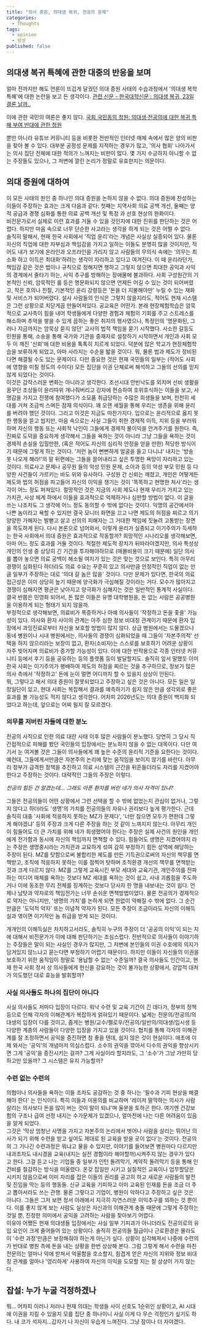 ```yaml
---
title: "의사 증원, 의대생 복귀, 전공의 문제"
categories:
  - Thoughts
tags: 
  - opinion
  - 망상
published: false
---
```


## 의대생 복귀 특혜에 관한 대중의 반응을 보며

얼마 전까지만 해도 언론이 뜨겁게 달궜던 의대 증원 사태의 수습과정에서 '의대생 복학 특혜'에 대한 논란을 보고 든 생각이다. [관련 신문 - 한국대학신문 : 의대생 복귀, 23일 결론 날까..](https://news.unn.net/news/articleView.html?idxno=581541)

이에 관한 국민의 여론은 좋지 않다. [국회 국민동의 청원: 의대생·전공의에 대한 복귀 특혜 부여 반대에 관한 청원](https://petitions.assembly.go.kr/proceed/onGoingAll/378FE26ECFF763FBE064B49691C6967B)

뿐만 아니라 유튜브 커뮤니티 등을 비롯한 전반적인 인터넷 매체 속에서 많은 양의 비판을 찾아 볼 수 있다. 대부분 공정성 문제를 지적하는 경우가 많고, '의사 협회' 나아가서는 의사 집단 전체에 대한 적의가 느껴지는 비판이 많다. 몇 가지 수긍하지 아니할 수 없는 주장들도 있으나, 그 저변에 깔린 논리가 정말로 유효한지는 의문이다.

## 의대 증원에 대하여

이 모든 사태의 원인 중 하나인 의대 증원을 논하지 않을 수 없다. 의대 증원에 찬성하는 이들이 주장하는 효과는 크게 다음과 같다: 첫째는 지역사회 의료 공백 개선, 둘째는 양적 공급과 경쟁 심화를 통한 의료 공백 개선 및 특정 과 선호 현상의 완화이다.  
비전문가로서 실제로 이런 효과를 거둘 수 있을 것인지에 대한 진위를 판단하는 것은 어렵다. 하지만 마음 속으로 너무 단순한 사고라는 생각을 하게 되는 것은 어쩔 수 없다.  
솔직히 말해서, 현재 한국 사회에서 '직업 윤리'라는 개념은 사실상 실종되어 있다. 물론 자신의 직업에 대한 자부심과 책임감을 가지고 일하는 이들도 분명히 많을 것이지만, 적어도 내가 보기에 온라인과 오프라인을 가리지 않고 사람들의 무의식 속에는 '의무는 최소화 하고 이득은 최대화'하려는 생각이 자리하고 있다고 여겨진다. 이 때 윤리라던가, 책임감 같은 것은 법이나 규칙으로 정해지면 행하고 그렇지 않으면 최대한 공익과 사익의 경계에서 줄타기 하는, 사익 추구를 방해하는 장애물에 불과하다. 사회 구성원간의 기본적인 신뢰, 암묵적인 룰 등은 명문화되지 않으면 언제든 어길 수 있는 것이 되어버렸고, 작은 호의나 친절, 기본적인 윤리 강령등은 '돈을 더 지불해야만' 누릴 수 있는 재화 및 서비스가 되어버렸다.  설사 사람들의 인식은 그렇지 않을지라도, 적어도 현재 시스템은 그런 상황으로 치닫게끔 만들어져있다.
공교육은 어떤가. 본래 현장체험학습은 암묵적으로 교사측이 힘을 내어 학생들에게 다양한 경험과 체험의 기회를 주고 스트레스를 해소하며 추억을 쌓을 수 있게 끔하는 좋은 취지의 행사였으나, 특정인의 '명문화된, 그러나 지금까지는 암묵상 묻지 않던' 교사의 법적 책임을 묻기 시작했다. 사소한 갈등도 민원을 통해, 소송을 통해 국가와 기관을 중재자로 설정하기 시작하면서 개인과 사회 모두 이 깨진 '신뢰'에 대한 비용을 톡톡히 치르게 되었다. 덕분에 많은 학교가 현장체험학습을 보류하게 되었고, 아마 사라지는 수순을 밟을 것이다. 뭐, 물론 법과 제도가 정비된다면 해결될 수도 있는 문제이다. 다만 중요한 것은 현재 국민들의 일부는 (적어도 사회에 영향을 미칠 정도의 수이다) 모든 집단을 이권 단체로써 해석하고 그들의 선의를 믿지 않게 되었다는 것이다.  
이것은 갑작스러운 변화는 아니라고 생각한다. 조선시대 안빈낙도를 외치며 선비 생활을 꿈꾸던 조상들이 윤리따위 개나줘버리고 강자에 편승하여 호위호식하는 이들을 보고, 사명감을 가지고 전쟁에 참여했다가 소모품 취급당하는 수많은 희생들을 보며, 천천히 세대를 거쳐 조금씩 스며든 잠재 의식이다. 꽤 오랜 세월을 통해 우리는 생존을 위해 윤리를 버려야 했던 것이다. 그리고 이것은 지금도 마찬가지다. 입으로는 윤리적으로 옳지 못한 행동을 뜯고 씹지만, 마음 속으로는 사실 그들이 취한 경제적 이득, 지위 등을 부러워하며 자신의 행동 또는 사회적 낙인이 그들에게 경제적 불이익을 안겨주기를 원한다. 즉, 진짜로 도덕을 중요하게 생각해서 그들을 욕하는 것이 아니라 그냥 그들을 욕하는 것이 경제적 손실을 입힐만한, (혹은 적어도 자신의 심리적 안정을 얻을 만한) 적당한 방식이기 때문에 그렇게 하는 것이다.  '저런 놈이 뻔뻔하게 얼굴을 들고 다니냐' 내지는 '방송 못 나오게 해라!'의 말 뒤편에는 그들을 끌어내리고 싶은 투명한 욕망이 자리하고 있는 것이다.
의료사고 문제나 공무원 들의 악성 민원 문제, 소아과 등의 악성 부모 민원 등 다양한 사건들이 가르키는 바도 위와 유사하다. 구성원 간 신뢰는 깨졌고, 개인은 어떻게든 제도와 법의 허점을 파고들어 자신의 이익을 챙기는 것이 '똑똑하고 현명한 처사'라는 생각이 어느 정도 퍼져있다. 절망적인 것은 지금의 사회 제도나 현재 우리가 가지고 있는 가치관, 사상 체계 하에서 이들을 효과적으로 억제하거나 심판할 방법이 없다.  이 글을 쓰는 나조차도 그 생각에 어느 정도 동의할 수 밖에 없다는 것이다. 익명의 공간에서야 나쁜 놈이라고 욕할 수 있지만 결국 모니터 화면을 끄고 나면 제도의 허점을 찌르고 의기양양한 가해자는 발뻗고 살고 선의의 피해자는 그 거대한 책임에 짓눌려 고통받는 장면을 목도하게 된다. 
다시 본론으로 넘어와서, 이렇게 윤리가 실종되고 이기주의가 득세하는 한국 사회에서 의대 증원은 효과적으로 작동할까? 희망적인 시나리오를 생각해보면, 아마 어느 정도 효과를 거둘 것이다. 적절한 제도적 장치가 뒤따라야겠지만, 의사 특성상 개인의 인생 중 상당히 긴 기간을 투자해야하므로 (매몰비용이 크기 때문에) 일단 의사를 뽑아 놓으면 의료 공백이 해소될 여지가 있는 것은 맞는 것으로 보인다. 특히 아무리 경쟁이 심화된다 하더라도 의료 수요는 꾸준히 있고 의사만큼 안정적인 직업이 없는 만큼 일부가 주장하는 대로 '의대 갈 놈은 많을' 것이다. 다만 문제가 있다면, 한국의 의료 접근성은 이미 상당히 높기 때문에 양극화가 극심해질 것이라는 거다. 모수가 많아지고 경쟁이 심해지면 평균은 낮아지고 양극화가 심해지는 것은 일반적인 통계적 사실이다. 결국 반쯤은 민영화 되어서, 돈 많은 이들은 유명 대학병원을, 돈 없는 사람은 공공병원을 이용하게 되는 형태가 되지 않을까.  
부정적으로 생각해보면, 의료비가 폭증하거나 아예 의사들이 '작정하고 돈을 좇을' 가능성이 있다. 의사와 환자 사이의 관계는 아주 심한 정보 비대칭 관계이기 때문에 환자 입장에서 과잉진료로부터 자신을 보호할 방법이 많지 않다. 상급 병원에서는 드물겠으나 동네 병원이나 시내 병원에서는, 의사들의 경쟁이 심화되었을 때 그들이 '자본주의적' 선택을 하지 않으리라는 보장이 없고, 환자(소비자)는 스스로를 보호하기 어려운 상황이 자주 빚어지며 의료비가 증가할 가능성이 있다. 이에 대한 반작용으로 각종 인터넷 커뮤니티 등에서 후기 등을 공유하는 등의 플랫폼 등이 발달할지도. 솔직히 앞서 말했듯 이미 한국 사회는 이기주의가 팽배하여 제도의 허점을 찌르는 것을 추구하므로, 정보가 많은 의사 측에서 '작정하고' 돈에 눈이 멀면 어디까지 할 수 있을지 상상이 안된다.  
뭐, 그렇다고 해서 의대 증원이 잘못되었다고 주장하고 싶은 것은 아니다. 모든 일은 일장일단이 있고, 현대 사회는 복잡해서 결과를 예측하기가 쉽지 않은 만큼 생각외로 좋은 효과를 볼 가능성도 적지 않다고 생각한다. 어차피 2026년도는 의대 증원이 백지화 되었다고 하는데, 앞으로는 어찌 될지 잘 모르겠다.


### 의무를 저버린 자들에 대한 분노

전공의 사직으로 인한 의료 대란 사태 이후 많은 사람들이 분노했다. 당연히 그 당시 직간접적으로 피해를 봤던 국민들의 입장에서는 분노하지 않을 수 없는 대목이다. 다만 여기서 눈 여겨볼 것은 그들이 의사들에게 꽤 높은 수준의 윤리적 기준을 요한다는 것이다.  
예컨대, 그들에게서만큼은 자본주의 논리에 맞는 움직임을 보이지 않기를 바란다. 아무리 정부가 급격한 정책을 추진하고 의료 시스템의 근간을 뒤흔들더라도 자리를 지켰어야 한다고 주장하는 것이다. 대략적인 그들의 주장은 이렇다.

*전공의 힘든 건 알겠는데... 그래도 아픈 환자를 버린 네가 의사 자격이 있냐?*

그들은 전공의들이 어떤 상황에서 그런 선택을 할 수 밖에 없었는지 관심이 없거나, 그렇지 않다고 하더라도 '생명'의 가치를 전공의들의 자유나 권리보다 높게 평가한다. 근데 솔직히 대충 '사회에 적응하지 못하는 MZ가 문제다', '너만 참으면 모두가 편한데 그렇게 해야겠냐' 등의 주장과 크게 다른 주장을 하는 것 같이 느껴지지 않는다. 아무리 개인이 힘들어도 더 큰 가치를 위해 네가 희생했어야 한다는 주장은 실제 사건의 원인을 개인에게 전가함과 동시에 자신의 책임까지 면책할 수 있다. 힘들어도 생명은 지켰어야지 라는 주장은 생명중시라는 가치관과 교묘하게 섞여 감히 부정하기 힘든 성역에 해당하는 주장이 된다. MZ를 탓함으로써 불합리한 제도를 만든 기득권으로써의 자신의 책무를 면책받고, 조직에 적응하지 못하는 이를 점찍어 탓하며 조직환경 개선의 책무를 면책받는 것과 크게 다르지 않다. MZ를 그렇게 교육시킨 부모 세대와 교육기관, 개인주의를 전파하는 미디어 매체를 욕하는 것보다 MZ 세대를 욕하는 것이 쉽고, 사내 괴롭힘을 주도하거나 이에 동조한 무리 전체를 징계하는 것보다 당사자 한 명을 내보내는 것이 쉽다. 언제나 남탓과 약자로의 책임전가는 너무 손쉬운 면책방법이었다. 물론 전공의가 경제적으로 약자는 아니지만, '생명의 가치'를 논하게 되면 한없이 약해질 수 밖에 없다. 그 순간 만큼은 '도덕적 약자' 또는 이념적 약자가 된다. 모든 주장이 조금이라도 자신의 이해득실과 엮이면 이기적인 놈 취급을 받게 되는 것이다.

개개인의 이해득실은 차치하고서라도, 솔직히 누구의 주장이 더 '공공의 이익'이 되는 지에 대해서 비전문가가 이에 대해 판단하기는 조심스럽다. 전반적으로 의사들이 이야기하는 주장들은 말이 되는 사실인 경우가 많지만, 그 저변에 본인들의 이권 수호에의 의지가 담겨있지 않느냐고 묻는다면 부정하기 어렵기 때문이다. 하지만 이들이 자신들의 이권을 보호하기 위한 움직임이 정말로 '용납할 수 없는' 수준일까? 결국 의사들도 인간이고, 현재 한국 사회 정서 상 의사들에게 헌신을 강요하는 것이 불가능한 상황에서, 강압적 대처가 의도했던 대로 효능을 발휘할까?

### 사실 의사들도 하나의 집단이 아니다

사실 의사들도 저마다 입장이 다르다. 워낙 수련 및 교육 기간이 긴 데다가, 정부의 정책 등으로 인해 각자의 이해관계가 복잡하게 얽혀있기 때문이다. 넓게는 전문의/전공의/의대생의 입장이 다를 것이고, 좁게는 병원/교수/펠로우/전공의/일반의/의대생/입시생 등 다양한 계층의 사람들이 다양한 입장을 가지고 있을 것이다. 협치를 통해 각자의 이해관계를 잘 조정하면서 공익을 증진하면 참 좋을 텐데, 쉽지 않은 것이 현실이다. 애초에 이제 와서는 '공익'의 개념마저 의심스럽다. 소수의 권익을 깎아서 다수의 권익을 향상시키면 그게 '공익'을 증진시키는 걸까? 그게 사실이라 할지라도, 그 '소수'가 그냥 가만히 당하고만 있을까? 그 시스템은 유지 가능할까?

### 수련 없는 수련의

의협이나 의사들을 욕하는 이들 조차도 공감하는 것 중 하나는 '필수과 기피 현상을 해결해야 한다' 는 인식이다. 특히 이들과 미용의를 비교하며 '레이저 딸깍하는 의사가 사람 살리는 의사보다 돈을 많이 버는 것이 말이 되냐'며 울분을 토하곤 한다. 여기엔 건강보험의 구조나 급여 선정 내지는 수가문제가 있겠으나, 얼마전에 나는 다른 어려움이 있음을 알게 되었다.  
그것은 '막상 엄청난 사명을 가지고 자본주의 논리에서 벗어나 사람을 살리는 뛰어난 의사가 되기 위해 수련을 받고 싶어도 제대로 된 교육을 받을 곳이 없다'는 것이다. 전공의의 그 기나긴 수련과정은 뭐냐고 물을 수 있지만, 이야기를 들어보면 병원마다 다르지만 내과조차도 내시경을 교육(내지는 실전 경험이라 해야할까)시켜주지 않는 경우가 있다고 한다. 그걸 듣고 나는 기업들 중 일부가 인턴 돌려막기, 계약직 돌려막기 등을 통해 인건비를 절감하는 방식을 떠올렸다. 온갖 잡일만 시키고 실질적인 교육이나 업무할당은 시키지 않음으로써 이미 자리를 잡은 이들의 권리를 공고히 하고 새로운 사람들의 발전 및 진입을 막는 등의 행동들. 신규 교육을 기피하고 이미 교육된 인재를 돈을 조금 더 주고 뽑아서라도 쓰는 관행. 물론 그렇다고 기업이, 병원이 악하다고 주장하고 싶은 것은 아니다. 그들은 그저 보편 정서 아래에서 지극히 자연스러운 이익추구를 꾀하는 것 뿐이다. 이를 좋지 않게 보는 사람도 실상은 자신과의 이해관계 충돌 때문에 그렇게 주장하는 것일 뿐, 진정한 의미에서 공익을 고려하는 사람을 찾아보기 어렵다.  
이유야 어쨌든 현재 의대생들 입장에서는 사실 일부 기피과가 아니더라도 전공의로의 유입 요인이 크게 줄어들어 있는 상황이다. 솔직히 전공의들 월급이나 근로환경은 몰라도 이 '수련 과정'만큼은 보장해줘야 하는게 아닌가 싶다. 상황이 심각해져서 나중에 수련의가 반대로 병원 측에 돈을 내는 상황을 한번 상상해 본다. 그럼 그렇게 해서 수련을 마친 전문의는 얼마나 악에 받쳐서 억울함을 호소할지, 힘겹게 얻은 자신의 지위와 정보 비대칭 관계를 얼마나 '영리하게' 사용하여 자신의 이익을 도모할 지는 잘 상상이 가지 않는다.

## 잡설: 누가 누굴 걱정하겠나

뭐... 어차피 이러나 저러나 현재 의대는 학생들 사이 선호도 1순위인 상황이고, AI 시대에 이권을 지킬 수 있을지 모를 집단 중 하나이니 사실 이게 다 무슨 걱정인가 싶기도 하다. 내 코가 석자지...갑자기 나 자신이 우습게 느껴진다. 그냥 잠이나 더 자야겠다.
